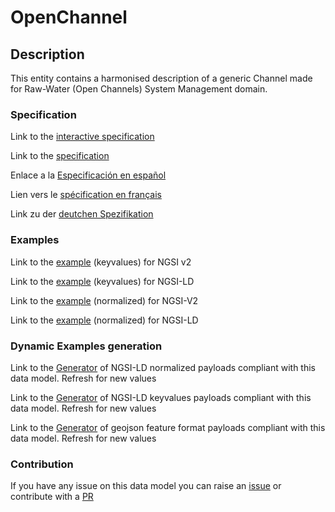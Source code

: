 # OpenChannel

## Description 

This entity contains a harmonised description of a generic Channel made for Raw-Water (Open Channels) System Management domain.
### Specification

Link to the [interactive specification](https://swagger.lab.fiware.org/?url=https://github.com/smart-data-models/dataModel.OpenChannelManagement/blob/master/OpenChannel/swagger.yaml)

Link to the [specification](https://github.com/smart-data-models/dataModel.OpenChannelManagement/blob/master/OpenChannel/doc/spec.md)

Enlace a la [Especificación en español](https://github.com/smart-data-models/dataModel.OpenChannelManagement/blob/master/OpenChannel/doc/spec_ES.md)

Lien vers le [spécification en français](https://github.com/smart-data-models/dataModel.OpenChannelManagement/blob/master/OpenChannel/doc/spec_FR.md)

Link zu der [deutchen Spezifikation](https://github.com/smart-data-models/dataModel.OpenChannelManagement/blob/master/OpenChannel/doc/spec_DE.md)
### Examples

Link to the [example](https://github.com/smart-data-models/dataModel.OpenChannelManagement/blob/master/OpenChannel/examples/example.json) (keyvalues) for NGSI v2

Link to the [example](https://github.com/smart-data-models/dataModel.OpenChannelManagement/blob/master/OpenChannel/examples/example.jsonld) (keyvalues) for NGSI-LD

Link to the [example](https://github.com/smart-data-models/dataModel.OpenChannelManagement/blob/master/OpenChannel/examples/example-normalized.json) (normalized) for NGSI-V2

Link to the [example](https://github.com/smart-data-models/dataModel.OpenChannelManagement/blob/master/OpenChannel/examples/example-normalized.jsonld) (normalized) for NGSI-LD
### Dynamic Examples generation

Link to the [Generator](https://smartdatamodels.org/extra/ngsi-ld_generator_v0.92.php?schemaUrl=https://raw.githubusercontent.com/smart-data-models/dataModel.OpenChannelManagement/master/OpenChannel/schema.json&email=info@smartdatamodels.org) of NGSI-LD normalized payloads compliant with this data model. Refresh for new values

Link to the [Generator](https://smartdatamodels.org/extra/ngsi-ld_generator_keyvalues_v0.92.php?schemaUrl=https://raw.githubusercontent.com/smart-data-models/dataModel.OpenChannelManagement/master/OpenChannel/schema.json&email=info@smartdatamodels.org) of NGSI-LD keyvalues payloads compliant with this data model. Refresh for new values

Link to the [Generator](https://smartdatamodels.org/extra/geojson_features_generator_v1.0.php?schemaUrl=https://raw.githubusercontent.com/smart-data-models/dataModel.OpenChannelManagement/master/OpenChannel/schema.json&email=info@smartdatamodels.org) of geojson feature format payloads compliant with this data model. Refresh for new values
### Contribution

 If you have any issue on this data model you can raise an [issue](https://github.com/smart-data-models/dataModel.OpenChannelManagement/issues)  or contribute with a [PR](https://github.com/smart-data-models/dataModel.OpenChannelManagement/pulls)